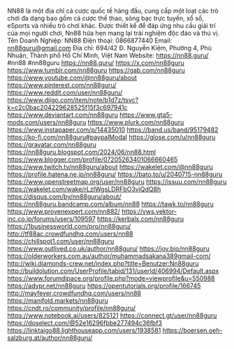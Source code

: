 NN88 là một địa chỉ cá cược quốc tế hàng đầu, cung cấp một loạt các trò chơi đa dạng bao gồm cá cược thể thao, sòng bạc trực tuyến, xổ số, eSports và nhiều trò chơi khác. Được thiết kế để đáp ứng nhu cầu giải trí của mọi người chơi, Nn88 hứa hẹn mang lại trải nghiệm độc đáo và thú vị.
Tên Doanh Nghiệp: NN88
Điện thoại: 0866877440
Email: nn88guru@gmail.com
Địa chỉ: 694/42 Đ. Nguyễn Kiệm, Phường 4, Phú Nhuận, Thành phố Hồ Chí Minh, Việt Nam
Website: https://nn88.guru/
#nn88 #nn88guru
https://nn88.guru/
https://x.com/nn88guru
https://www.tumblr.com/nn88guru
https://gab.com/nn88guru
https://www.youtube.com/@nn88guru/about
https://www.pinterest.com/nn88guru/
https://www.reddit.com/user/nn88guru/
https://www.diigo.com/item/note/b1d7z/tsvc?k=c2c0bac204229628525f15f3c697941c
https://www.deviantart.com/nn88guru
https://www.gta5-mods.com/users/nn88guru
https://www.plurk.com/nn88guru
https://www.instapaper.com/p/14435010
https://band.us/band/95179482
https://ko-fi.com/nn88guru#paypalModal
https://glose.com/u/nn88guru
https://gravatar.com/nn88guru
https://nn88guru.blogspot.com/2024/06/nn88.html
https://www.blogger.com/profile/07205263401066660465
https://www.twitch.tv/nn88guru/about
https://wakelet.com/@nn88guru
https://profile.hatena.ne.jp/nn88guru/
https://bato.to/u/2040715-nn88guru
https://www.openstreetmap.org/user/nn88guru
https://issuu.com/nn88guru
https://wakelet.com/wake/rLzIWgsLDRFbO3vjQdQ8h
https://disqus.com/by/nn88guru/about/
https://nn88guru.bandcamp.com/album/nn88
https://tawk.to/nn88guru
https://www.provenexpert.com/nn882/
https://vws.vektor-inc.co.jp/forums/users/109597
https://kerbalx.com/nn88guru
https://1businessworld.com/pro/nn88guru/
http://tf88ac.crowdfundhq.com/users/nn88
https://chillspot1.com/user/nn88guru
https://www.outlived.co.uk/author/nn88guru/
https://joy.bio/nn88guru
https://olderworkers.com.au/author/muhammadsakana389gmail-com/
http://wiki.diamonds-crew.net/index.php?title=Benutzer:Nn88guru
http://buildolution.com/UserProfile/tabid/131/userId/406994/Default.aspx
https://www.forumdipace.org/profile.php?mode=viewprofile&u=550988
https://advpr.net/nn88guru
https://opentutorials.org/profile/166745
http://mayfever.crowdfundhq.com/users/nn88
https://manifold.markets/nn88guru
https://cndt.ro/community/profile/nn88guru/
https://www.notebook.ai/users/825121
https://connect.gt/user/nn88guru
https://doselect.com/@52e16296fbbe277494c36fbf3
https://linktaigo88.lighthouseapp.com/users/1938581
https://boersen.oeh-salzburg.at/author/nn88guru/